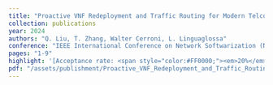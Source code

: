 ```yaml
---
title: "Proactive VNF Redeployment and Traffic Routing for Modern Telco Networks"
collection: publications
year: 2024
authors: "Q. Liu, T. Zhang, Walter Cerroni, L. Linguaglossa"
conference: "IEEE International Conference on Network Softwarization (Netsoft)"
pages: "1-9"
highlight: '[Acceptance rate: <span style="color:#FF0000;"><em>20%</em>], </span> <br> <strong><i class="fas fa-trophy"></i> Best Paper Award 2nd Place</strong>.'
pdf: "/assets/publishment/Proactive_VNF_Redeployment_and_Traffic_Routing_for_modern_telco_networks.pdf"
---
```

